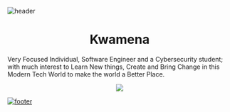 ![header](https://capsule-render.vercel.app/api?type=wave&color=gradient&height=300&section=header&text=LEARNING%20MODE%20&fontSize=80&animation=fadeIn&fontAlignY=26&desc=Everyone%20Is%20A%20Proponent%20Of%20Strong%20Encryption%20-%20Dorithy%20Denning!&descAlignY=45&descAlign=50)
<h1 align="center" <b>     Kwamena  </h1>

<!--<h2 align="center"> Last Seen :watch: Thursday, October 13, 11:09 AM UTC </h2> -->

<h9 align="center"> Very Focused Individual, Software Engineer and a Cybersecurity student; with much interest to Learn New things, Create and Bring Change in this Modern Tech World to make the world a Better Place. </h9>

<p align="center">
  <a href="https://github.com/DenverCoder1/readme-typing-svg"><img src="https://readme-typing-svg.herokuapp.com/?lines=%20When%20I%20Realize%20that,%20I%20Learn;Like%20Gandhi%20said,;%20Learn%20as%20If%20you%20Will%20live%20forever,;and%20Live%20as%20if%20it%20is%20your%20last%20day;%20No%20Great%20Man,;%20has%20Changed%20the%20Course%20of%20History;%20Without%20being%20pushed%20to%20the%20limits;%20OF%20HIS%20POTENTIAL.&font=Fira%20Code&center=true&width=440&height=45&color=white&vCenter=true&size=22">
</p>
	

<!--<img align="right" alt="GIF" src="./access_granted.gif" width="400" /> -->


<!--

##### Favorite Languages : 
<!--  <code><img src="https://raw.githubusercontent.com/devicons/devicon/master/icons/html5/html5-original-wordmark.svg" alt="html5" width="40"/></code> -->
<!-- <code><img src="https://raw.githubusercontent.com/devicons/devicon/master/icons/css3/css3-original-wordmark.svg" alt="css3" width="40"/></code>  -->
<!-- <code><img src="https://raw.githubusercontent.com/devicons/devicon/master/icons/python/python-original.svg" alt="python" width="40"/></code>
<code><img src="https://raw.githubusercontent.com/devicons/devicon/master/icons/java/java-original.svg" alt="javafx" width="40"/></code>
<!-- <code><img src="https://raw.githubusercontent.com/devicons/devicon/master/icons/mysql/mysql-original.svg" alt="mysql" width="40"/></code> -->
 
<!--
[![Linkedin Badge](https://img.shields.io/badge/-LinkedIn-0e76a8?style=flat-square&logo=Linkedin&logoColor=white)](https://www.linkedin.com/in/jacob-ato-kwamena-a-------)
[![Twitter Badge](https://img.shields.io/badge/-Twitter-00acee?style=flat-square&logo=Twitter&logoColor=white)](https://twitter.com/)
[![Telegram Badge](https://img.shields.io/badge/-Telegram-0088cc?style=flat-square&logo=Telegram&logoColor=white)](https://t.me/KWAMENA_11) -->
 
 
 <!--
##
<br /> <summary><b> 👨🏾‍💻🌈👨🏾‍💻⚡Most Used Languages 👨🏾‍💻🌈👨🏾‍💻⚡</b></summary> <br />
	 <img src = "https://github-readme-stats.vercel.app/api/top-langs/?username=Jake186&layout=compact&hide=Brainfuck&theme=tokyonight&hide_border=true&line_height=27&line_width=27"> <br>

##
  <summary><b> 💥💥 Github Streaks 💥💥</b></summary>
  <br />
 <!-- 
![GitHub streak stats](https://github-readme-streak-stats.herokuapp.com/?user=Jake186&theme=radical) 
	


<!--[![My Github Stats](https://github-readme-stats.vercel.app/api?username=Jake186&theme=radical)](https://github.com/Jake186/github-readme-stats) -->
<!--			
<img src="https://activity-graph.herokuapp.com/graph?username=Jake186&bg_color=radical&color=E32D39&line=DD0000&point=ffffff&area=true&hide_border=false"/>
<br/>
<!--   ![Profile views align="center"](https://gpvc.arturio.dev/Jake186)
-->
</details>
  
![footer](https://capsule-render.vercel.app/api?type=wave&color=gradient&height=200&section=footer&desc=I%20will%20Always%20remember%20&fontSize=80&animation=fadeIn&fontAlignY=26&descAlignY=95&descAlign=87) 

<!-- ![Jake186](https://raw.githubusercontent.com/Trilokia/Trilokia/379277808c61ef204768a61bbc5d25bc7798ccf1/bottom_header.svg) -->

